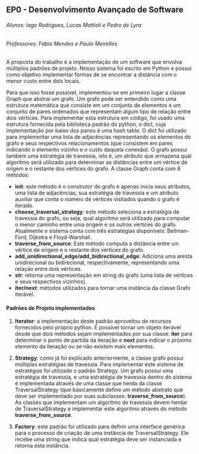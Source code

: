 ## EP0 - Desenvolvimento Avançado de Software

###### Alunos: Iago Rodrigues, Lucas Mattioli e Pedro de Lyra
###### Professores: Fábio Mendes e Paulo Meirelles

A proposta do trabalho é a implementação de um software que envolva múltiplos padrões de projeto. Nosso sistema foi escrito em Python e possui como objetivo implementar formas de se encontrar a distância com o menor custo entre dois locais.

Para que isso fosse possível, implementou-se em primeiro lugar a classe Graph que abstrai um grafo. Um grafo pode ser entendido como uma estrutura matemática que consiste em um conjunto de elementos e um conjunto de pares ordenados que representam algum tipo de relação entre dois vértices. Para implementar esta estrutura em código, foi usado uma estrutura fornecida pela biblioteca padrão do python, o dict, cuja implementação por baixo dos panos é uma hash table. O dict foi utilizado para implementar uma lista de adjacências representando os elementos do grafo e seus respectivos relacionamentos (que consistem em pares indicando o elemento vizinho e o custo daquela conexão). O grafo possui também uma estratégia de travessia, isto é, um atributo que armazena qual algoritmo será utilizado para determinar as distâncias entre um vértice de origem e o restante dos vértices do grafo. A classe Graph conta com 8 métodos:
* **__init__**: este método é o construtor do grafo e apenas inicia seus atributos, uma lista de adjacências, sua estratégia de travessia e um atributo auxiliar que conta o número de vértices visitados quando o grafo é iterado.
* **choose_traversal_strategy**: este método seleciona a estratégia de travessia do grafo, ou seja, qual algoritmo será utilizado para computar o menor caminho entre uma origem e os outros vértices do grafo. Atualmente o sistema conta com três estratégias disponíveis: Bellman-Ford, Dijkstra e Floyd-Warshall.
* **traverse_from_source**: Este método computa a distância entre um vértice de origem e o restante dos vértices do grafo.
* **add_unidirectional_edge/add_bidirectional_edge**: Adiciona uma aresta unidirecional ou bidirecional, respectivamente, representando uma relação entre dois vértices.
* **__str__**: retorna uma representação em string do grafo (uma lista de vértices e seus respectivos vizinhos).
* **__iter__/__next__**: métodos utilizados para tornar uma instância da classe Grafo iterável.

#### Padrões de Projeto implementados
1. **Iterator**: a implementação deste padrão aproveitou de recursos fornecidos pelo próprio python. É possível tornar um objeto iterável desde que dois métodos sejam implementados por sua classe: **__iter__** para determinar o ponto de partida da iteração e **__next__** para indicar o próximo elemento da iteração ou se não existem mais elementos.

2. **Strategy**: como já foi explicado anteriormente, a classe grafo possui múltiplas estratégias de travessia. Para implementar este sistema de estratégias foi utilizado o padrão Strategy. Um grafo possui uma estratégia de travessia, e uma estratégia de travessia dentro do sistema é implementada através de uma classe que herda da classe TraversalStrategy (que basicamente define um método abstrato que deve ser implementado por suas subclasses: **traverse_from_source**). As classes que implementam um algoritmo de travessia devem herdar de TraversalStrategy e implementar este algoritmo através do método **traverse_from_source**.

3. **Factory**: este padrão foi utilizado para definir uma interface genérica para o processo de criação de uma instância de TraversalStrategy. Ele recebe uma string que indica qual estratégia deve ser instanciada e retorna esta instância.
